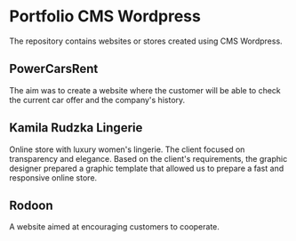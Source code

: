 # Portfolio CMS Wordpress
The repository contains websites or stores created using CMS Wordpress.

## PowerCarsRent
The aim was to create a website where the customer will be able to check the current car offer and the company's history.

## Kamila Rudzka Lingerie
Online store with luxury women's lingerie. The client focused on transparency and elegance. Based on the client's requirements, the graphic designer prepared a graphic template that allowed us to prepare a fast and responsive online store.

## Rodoon
A website aimed at encouraging customers to cooperate.

